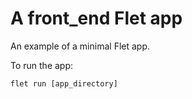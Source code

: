 # A front_end Flet app

An example of a minimal Flet app.

To run the app:

```
flet run [app_directory]
```